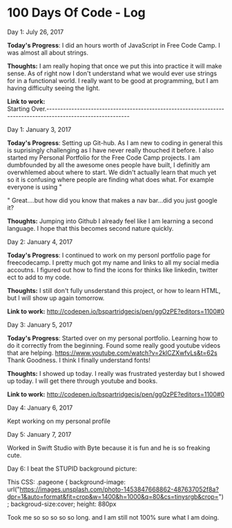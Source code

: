# 100 Days Of Code - Log


Day 1: July 26, 2017

**Today's Progress**: I did an hours worth of JavaScript in Free Code Camp. I was almost all about strings. 

**Thoughts:** I am really hoping that once we put this into practice it will make sense. As of right now I don't understand what we would ever use strings for in a functional world. I really want to be good at programming, but I am having difficulty seeing the light.


**Link to work:**  
Starting Over.------------------------------------------------------------------------------------------------------------

Day 1: January 3, 2017

**Today's Progress**: Setting up Git-hub. As I am new to coding in general this is suprisingly challenging as I have never really thouched it before. I also started my Personal Portfolio for the Free Code Camp projects. I am dumbfounded by all the awesome ones people have built, I definitly am overwhlemed about where to start. We didn't actually learn that much yet so it is confusing where people are finding what does what. For example everyone is using " <div class="navbar navbar-default navbar-fixed-top" role="navigation">" Great....but how did you know that makes a nav bar...did you just google it?

**Thoughts:** Jumping into Github I already feel like I am learning a second language. I hope that this becomes second nature quickly.


Day 2: January 4, 2017

**Today's Progress**: I continued to work on my personl portfolio page for freecodecamp. I pretty much got my name and links to all my social media accoutns. I figured out how to find the icons for thinks like linkedin, twitter ect to add to my code.

**Thoughts:** I still don't fully unsderstand this project, or how to learn HTML, but I will show up again tomorrow.


**Link to work:**  http://codepen.io/bspartridgecis/pen/ggOzPE?editors=1100#0

Day 3: January 5, 2017

**Today's Progress**: Started over on my personal portfolio. Learning how to do it correctly from the beginning. Found some really good youtube videos that are helping. https://www.youtube.com/watch?v=2klCZXwfvLs&t=62s Thank Goodness. I think I finally understand fonts!

**Thoughts:** I showed up today. I really was frustrated yesterday but I showed up today. I will get there through youtube and books.

**Link to work:**  http://codepen.io/bspartridgecis/pen/ggOzPE?editors=1100#0

Day 4: January 6, 2017

Kept working on my personal profile

Day 5: January 7, 2017

Worked in Swift Studio with Byte because it is fun and he is so freaking cute.

Day 6: I beat the STUPID background picture:

This CSS:
.pageone {
  background-image: url("https://images.unsplash.com/photo-1453847668862-487637052f8a?dpr=1&auto=format&fit=crop&w=1400&h=1000&q=80&cs=tinysrgb&crop="); 
  backgroud-size:cover;
  height: 880px
  
  Took me so so so so so long. and I am still not 100% sure what I am doing.

